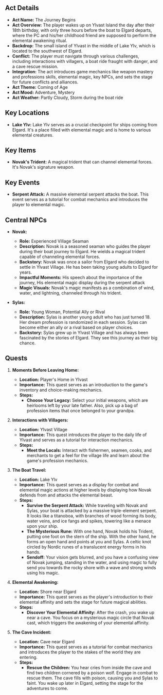 

## Act Details
- **Act Name:** The Journey Begins
- **Act Overview:** The player wakes up on Ylvast Island the day after their 18th birthday, with only three hours before the boat to Elgard departs, where the PC and his/her childhood friend are supposed to perform the elemental awakening ritual.
- **Backdrop:** The small island of Ylvast in the middle of Lake Ylv, which is located to the southwest of Elgard.
- **Conflict:** The player must navigate through various challenges, including interactions with villagers, a boat ride fraught with danger, and a cave rescue mission.
- **Integration:** The act introduces game mechanics like weapon mastery and professions skills, elemental magic, key NPCs, and sets the stage for future conflicts and alliances.
- **Act Theme:** Coming of Age
- **Act Mood:** Adventure, Mystery
- **Act Weather:** Partly Cloudy, Storm during the boat ride

## Key Locations
- **Lake Ylv:** Lake Ylv serves as a crucial checkpoint for ships coming from Elgard. It's a place filled with elemental magic and is home to various elemental creatures.

## Key Items
- **Novak's Trident:** A magical trident that can channel elemental forces. It's Novak's signature weapon.

## Key Events
- **Serpent Attack:** A massive elemental serpent attacks the boat. This event serves as a tutorial for combat mechanics and introduces the player to elemental magic.

## Central NPCs
- **Novak:** 
  - **Role:** Experienced Village Seaman
  - **Description:** Novak is a seasoned seaman who guides the player during their boat journey to Elgard. He wields a magical trident capable of channeling elemental forces.
  - **Backstory:** Novak was once a sailor from Elgard who decided to settle in Ylvast Village. He has been taking young adults to Elgard for years.
  - **Impactful Moments:** His speech about the importance of the journey, His elemental magic display during the serpent attack
  - **Magic Visuals:** Novak's magic manifests as a combination of wind, water, and lightning, channeled through his trident.
  
- **Sylas:** 
  - **Role:** Young Woman, Potential Ally or Rival
  - **Description:** Sylas is another young adult who has just turned 18. Her dream profession is randomized in each session. Sylas can become either an ally or a rival based on player choices.
  - **Backstory:** Sylas grew up in Ylvast Village and has always been fascinated by the stories of Elgard. They see this journey as their big chance.

## Quests
1. **Moments Before Leaving Home:** 
   - **Location:** Player's Home in Ylvast
   - **Importance:** This quest serves as an introduction to the game's inventory and choice-making mechanics.
   - **Steps:**
     - **Choose Your Legacy:** Select your initial weapons, which are heirlooms left by your late father. Also, pick up a bag of profession items that once belonged to your grandpa.

2. **Interactions with Villagers:** 
   - **Location:** Ylvast Village
   - **Importance:** This quest introduces the player to the daily life of Ylvast and serves as a tutorial for interaction mechanics.
   - **Steps:**
     - **Meet the Locals:** Interact with fishermen, seamen, cooks, and merchants to get a feel for the village life and learn about the game's profession mechanics.

3. **The Boat Travel:** 
   - **Location:** Lake Ylv
   - **Importance:** This quest serves as a display for combat and elemental magic actions at higher levels by displaying how Novak defends from and attacks the elemental beast.
   - **Steps:** 
     - **Survive the Serpent Attack:** While traveling with Novak and Sylas, your boat is attacked by a massive triple-element serpent. It looks like a titanoboa, with branches of wood forming its body, water veins, and ice fangs and spikes, towering like a menace upon your ship.
     - **The Mysterious Rune:** With one hand, Novak holds his Trident, putting one foot on the stern of the ship. With the other hand, he forms an open hand and points at you and Sylas. A celtic knot circled by Nordic runes of a translucent energy forms in his hands.
     - **Sendoff:** Your vision gets blurred, and you have a confusing view of Novak jumping, standing in the water, and using magic to fully send you towards the rocky shore with a wave and strong winds using his magic.

4. **Elemental Awakening:** 
   - **Location:** Shore near Elgard
   - **Importance:** This quest serves as the player's introduction to their elemental affinity and sets the stage for future magical abilities.
   - **Steps:** 
     - **Discover Your Elemental Affinity:** After the crash, you wake up near a cave. You focus on a mysterious magic circle that Novak cast, which triggers the awakening of your elemental affinity.

5. **The Cave Incident:** 
   - **Location:** Cave near Elgard
   - **Importance:** This quest serves as a tutorial for combat mechanics and introduces the player to the stakes of the world they are entering.
   - **Steps:** 
     - **Rescue the Children:** You hear cries from inside the cave and find two children cornered by a poison wolf. Engage in combat to rescue them. The cave fills with poison, causing you and Sylas to faint. You wake up later in Elgard, setting the stage for the adventures to come.

